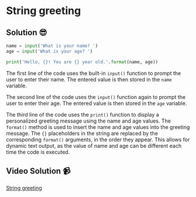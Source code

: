 # String greeting

## Solution 😎

```python
name = input('What is your name? ')
age = input('What is your age? ')

print('Hello, {}! You are {} year old.'.format(name, age))
```

The first line of the code uses the built-in `input()` function to prompt the user to enter their name. The entered value is then stored in the `name` variable.

The second line of the code uses the `input()` function again to prompt the user to enter their age. The entered value is then stored in the `age` variable.

The third line of the code uses the `print()` function to display a personalized greeting message using the name and age values. The `format()` method is used to insert the name and age values into the greeting message. The `{}` placeholders in the string are replaced by the corresponding `format()` arguments, in the order they appear. This allows for dynamic text output, as the value of name and age can be different each time the code is executed.

## Video Solution 📹

[String greeting](https://drive.google.com/file/d/1F7U8TCNx_Rj6Ft_bt6Uolm-hsQUfxT7L/view?usp=sharing)
